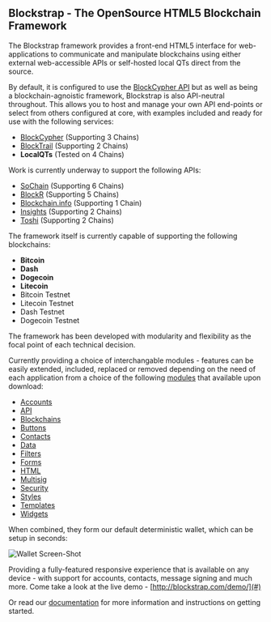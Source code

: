 ## Blockstrap - The OpenSource HTML5 Blockchain Framework

The Blockstrap framework provides a front-end HTML5 interface for web-applications to communicate and manipulate blockchains using either external web-accessible APIs or self-hosted local QTs direct from the source.

By default, it is configured to use the [BlockCypher API](http://blocksypher.com) but as well as being a blockchain-agnoistic framework, Blockstrap is also API-neutral throughout. This allows you to host and manage your own API end-points or select from others configured at core, with examples included and ready for use with the following services:

* [BlockCypher](http://blockcypher.com) (Supporting 3 Chains)
* [BlockTrail](http://blocktrail.com) (Supporting 2 Chains)
* __LocalQTs__ (Tested on 4 Chains)

Work is currently underway to support the following APIs:

* [SoChain](http://chain.so) (Supporting 6 Chains)
* [BlockR](http://blockchain.info) (Supporting 5 Chains)
* [Blockchain.info](http://blockchain.info) (Supporting 1 Chain)
* [Insights](http://insights.io) (Supporting 2 Chains)
* [Toshi](http://toshi.io) (Supporting 2 Chains)

The framework itself is currently capable of supporting the following blockchains:

* __Bitcoin__
* __Dash__
* __Dogecoin__
* __Litecoin__
* Bitcoin Testnet
* Litecoin Testnet
* Dash Testnet
* Dogecoin Testnet

The framework has been developed with modularity and flexibility as the focal point of each technical decision. 

Currently providing a choice of interchangable modules - features can be easily extended, included, replaced or removed depending on the need of each application from a choice of the following [modules](modules/) that available upon download:

* [Accounts](docs/en/framework/modules/accounts/)
* [API](http://docs.blockstrap.com/en/framework/modules/api/)
* [Blockchains](http://docs.blockstrap.com/en/framework/modules/blockchains/)
* [Buttons](http://docs.blockstrap.com/en/framework/modules/buttons/)
* [Contacts](http://docs.blockstrap.com/en/framework/modules/contacts/)
* [Data](http://docs.blockstrap.com/en/framework/modules/data/)
* [Filters](http://docs.blockstrap.com/en/framework/modules/filters/)
* [Forms](http://docs.blockstrap.com/en/framework/modules/forms/)
* [HTML](http://docs.blockstrap.com/en/framework/modules/html/)
* [Multisig](http://docs.blockstrap.com/en/framework/modules/multisig/)
* [Security](http://docs.blockstrap.com/en/framework/modules/security/)
* [Styles](http://docs.blockstrap.com/en/framework/modules/styles/)
* [Templates](http://docs.blockstrap.com/en/framework/modules/templates/)
* [Widgets](http://docs.blockstrap.com/en/framework/modules/widgets/)

When combined, they form our default deterministic wallet, which can be setup in seconds:

![Wallet Screen-Shot](https://raw.githubusercontent.com/blockstrap/docs/master/_libs/img/docs/applications/wallet/setup.jpg)

Providing a fully-featured responsive experience that is available on any device - with support for accounts, contacts, message signing and much more. Come take a look at the live demo - [http://blockstrap.com/demo/](#)

Or read our [documentation](#) for more information and instructions on getting started.